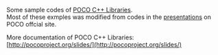 Some sample codes of [POCO C++ Libraries](http://pocoproject.org/).  
Most of these exmples was modified from codes in the [presentations](http://pocoproject.org/slides/) on POCO offcial site.

More documentation of POCO C++ Libraries: [http://pocoproject.org/slides/](http://pocoproject.org/slides/)
